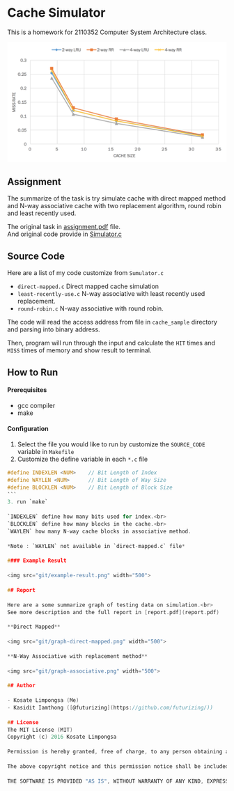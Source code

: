 Cache Simulator
===

This is a homework for 2110352 Computer System Architecture class.

<img src="git/graph-associative.png" width="600">

## Assignment

The summarize of the task is try simulate cache with direct mapped method
and N-way associative cache with two replacement algorithm, round robin and least
recently used.

The original task in [assignment.pdf](assignment.pdf) file.<br>
And original code provide in [Simulator.c](Simulator.c)

## Source Code

Here are a list of my code customize from `Sumulator.c`

- `direct-mapped.c` Direct mapped cache simulation
- `least-recently-use.c` N-way associative with least recently used replacement.
- `round-robin.c` N-way associative with round robin.

The code will read the access address from file in `cache_sample` directory and parsing into binary address.

Then, program will run through the input and calculate the `HIT` times and `MISS` times of memory and show result to terminal.

## How to Run

#### Prerequisites
- gcc compiler
- make

#### Configuration

1. Select the file you would like to run by customize the `SOURCE_CODE` variable in `Makefile`
2. Customize the define variable in each `*.c` file
````c
#define INDEXLEN <NUM>    // Bit Length of Index
#define WAYLEN <NUM>      // Bit Length of Way Size
#define BLOCKLEN <NUM>    // Bit Length of Block Size
```
3. run `make`

`INDEXLEN` define how many bits used for index.<br>
`BLOCKLEN` define how many blocks in the cache.<br>
`WAYLEN` how many N-way cache blocks in associative method.

*Note : `WAYLEN` not available in `direct-mapped.c` file*

#### Example Result

<img src="git/example-result.png" width="500">

## Report

Here are a some summarize graph of testing data on simulation.<br>
See more description and the full report in [report.pdf](report.pdf)

**Direct Mapped**

<img src="git/graph-direct-mapped.png" width="500">

**N-Way Associative with replacement method**

<img src="git/graph-associative.png" width="500">

## Author

- Kosate Limpongsa (Me)
- Kasidit Iamthong ([@futurizing](https://github.com/futurizing/))

## License
The MIT License (MIT)
Copyright (c) 2016 Kosate Limpongsa

Permission is hereby granted, free of charge, to any person obtaining a copy of this software and associated documentation files (the "Software"), to deal in the Software without restriction, including without limitation the rights to use, copy, modify, merge, publish, distribute, sublicense, and/or sell copies of the Software, and to permit persons to whom the Software is furnished to do so, subject to the following conditions:

The above copyright notice and this permission notice shall be included in all copies or substantial portions of the Software.

THE SOFTWARE IS PROVIDED "AS IS", WITHOUT WARRANTY OF ANY KIND, EXPRESS OR IMPLIED, INCLUDING BUT NOT LIMITED TO THE WARRANTIES OF MERCHANTABILITY, FITNESS FOR A PARTICULAR PURPOSE AND NONINFRINGEMENT. IN NO EVENT SHALL THE AUTHORS OR COPYRIGHT HOLDERS BE LIABLE FOR ANY CLAIM, DAMAGES OR OTHER LIABILITY, WHETHER IN AN ACTION OF CONTRACT, TORT OR OTHERWISE, ARISING FROM, OUT OF OR IN CONNECTION WITH THE SOFTWARE OR THE USE OR OTHER DEALINGS IN THE SOFTWARE.
